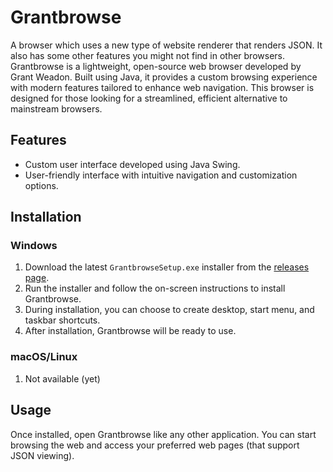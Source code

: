 # Grantbrowse
A browser which uses a new type of website renderer that renders JSON. It also has some other features you might not find in other browsers.
Grantbrowse is a lightweight, open-source web browser developed by Grant Weadon. Built using Java, it provides a custom browsing experience with modern features tailored to enhance web navigation. This browser is designed for those looking for a streamlined, efficient alternative to mainstream browsers.

## Features
- Custom user interface developed using Java Swing.
- User-friendly interface with intuitive navigation and customization options.

## Installation

### Windows
1. Download the latest `GrantbrowseSetup.exe` installer from the [releases page](https://github.com/boyninja1555/grantbrowse/releases).
2. Run the installer and follow the on-screen instructions to install Grantbrowse.
3. During installation, you can choose to create desktop, start menu, and taskbar shortcuts.
4. After installation, Grantbrowse will be ready to use.

### macOS/Linux
1. Not available (yet)

## Usage
Once installed, open Grantbrowse like any other application. You can start browsing the web and access your preferred web pages (that support JSON viewing).
